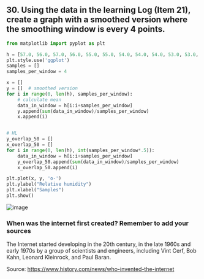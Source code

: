 ## 30. Using the data in the learning Log (Item 21), create a graph with a smoothed version where the smoothing window is every 4 points.
```.py
from matplotlib import pyplot as plt

h = [57.0, 56.0, 57.0, 56.0, 55.0, 55.0, 54.0, 54.0, 54.0, 53.0, 53.0, 54.0, 53.0, 53.0, 52.0, 52.0, 51.0, 51.0, 51.0, 50.0, 50.0, 49.0, 50.0, 49.0, 49.0, 48.0, 49.0, 49.0, 48.0, 48.0, 48.0, 49.0]
plt.style.use('ggplot')
samples = []
samples_per_window = 4

x = []
y = []  # smoothed version
for i in range(0, len(h), samples_per_window):
    # calculate mean
    data_in_window = h[i:i+samples_per_window]
    y.append(sum(data_in_window)/samples_per_window)
    x.append(i)


# HL
y_overlap_50 = []
x_overlap_50 = []
for i in range(0, len(h), int(samples_per_window*.5)):
    data_in_window = h[i:i+samples_per_window]
    y_overlap_50.append(sum(data_in_window)/samples_per_window)
    x_overlap_50.append(i)

plt.plot(x, y, 'o-')
plt.ylabel("Relative humidity")
plt.xlabel("Samples")
plt.show()

```
![image](https://user-images.githubusercontent.com/89135778/212012460-85a8f187-f7b5-41c9-bbaa-30ed2acdf3dc.png)

### When was the internet first created? Remember to add your sources
The Internet started developing in the 20th century, in the late 1960s and early 1970s by a group of scientists and engineers, including Vint Cerf, Bob Kahn, Leonard Kleinrock, and Paul Baran. 

Source: https://www.history.com/news/who-invented-the-internet
